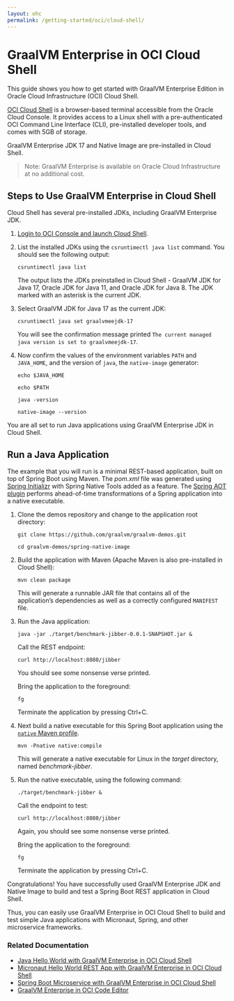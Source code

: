 ```yaml
---
layout: ohc
permalink: /getting-started/oci/cloud-shell/
---
```


# GraalVM Enterprise in OCI Cloud Shell

This guide shows you how to get started with GraalVM Enterprise Edition in Oracle Cloud Infrastructure (OCI) Cloud Shell. 

[OCI Cloud Shell](https://docs.oracle.com/en-us/iaas/Content/API/Concepts/cloudshellintro.htm) is a browser-based terminal accessible from the Oracle Cloud Console. It provides access to a Linux shell with a pre-authenticated OCI Command Line Interface (CLI), pre-installed developer tools, and comes with 5GB of storage.

GraalVM Enterprise JDK 17 and Native Image are pre-installed in Cloud Shell. 

> Note: GraalVM Enterprise is available on Oracle Cloud Infrastructure at no additional cost.

## Steps to Use GraalVM Enterprise in Cloud Shell

Cloud Shell has several pre-installed JDKs, including GraalVM Enterprise JDK.

1. [Login to OCI Console and launch Cloud Shell](https://cloud.oracle.com/?bdcstate=maximized&cloudshell=true).

2. List the installed JDKs using the `csruntimectl java list` command. You should see the following output:

    ```shell
    csruntimectl java list
    ```
    The output lists the JDKs preinstalled in Cloud Shell - GraalVM JDK for Java 17, Oracle JDK for Java 11, and Oracle JDK for Java 8. The JDK marked with an asterisk is the current JDK.

3. Select GraalVM JDK for Java 17 as the current JDK:

    ```shell
    csruntimectl java set graalvmeejdk-17
    ```
    You will see the confirmation message printed `The current managed java version is set to graalvmeejdk-17`.

4. Now confirm the values of the environment variables `PATH` and `JAVA_HOME`, and the version of `java`, the `native-image` generator:

    ```shell
    echo $JAVA_HOME
    ```
    ```shell
    echo $PATH
    ```
    ```shell
    java -version
    ```
    ```shell
    native-image --version
    ```

You are all set to run Java applications using GraalVM Enterprise JDK in Cloud Shell.

## Run a Java Application

The example that you will run is a minimal REST-based application, built on top of Spring Boot using Maven. 
The _pom.xml_ file was generated using [Spring Initializr](https://start.spring.io/) with Spring Native Tools added as a feature. 
The [Spring AOT plugin](https://docs.spring.io/spring-native/docs/current/reference/htmlsingle/#spring-aot) performs ahead-of-time transformations of a Spring application into a native executable.

1.  Clone the demos repository and change to the application root directory:

    ```shell
    git clone https://github.com/graalvm/graalvm-demos.git
    ```
    ```shell
    cd graalvm-demos/spring-native-image
    ```
2. Build the application with Maven (Apache Maven is also pre-installed in Cloud Shell):

    ```shell
    mvn clean package
    ```
    This will generate a runnable JAR file that contains all of the application’s dependencies as well as a correctly configured `MANIFEST` file.

3. Run the Java application:

    ```shell
    java -jar ./target/benchmark-jibber-0.0.1-SNAPSHOT.jar &
    ```
	
    Call the REST endpoint:
    ```shell
    curl http://localhost:8080/jibber
    ```
    You should see some nonsense verse printed.
    
    Bring the application to the foreground:
    ```shell
    fg
    ```
    
    Terminate the application by pressing Ctrl+C.

4. Next build a native executable for this Spring Boot application using the [`native` Maven profile](https://graalvm.github.io/native-build-tools/latest/maven-plugin.html#quickstart).

    ```shell
    mvn -Pnative native:compile
    ```
    This will generate a native executable for Linux in the _target_ directory, named _benchmark-jibber_.

5. Run the native executable, using the following command:

    ```shell
   ./target/benchmark-jibber &
    ```
    
    Call the endpoint to test:
    
    ```shell
    curl http://localhost:8080/jibber
    ```
    Again, you should see some nonsense verse printed. 
    
    Bring the application to the foreground:
    
    ```shell
    fg
    ```
    Terminate the application by pressing Ctrl+C.

Congratulations! You have successfully used GraalVM Enterprise JDK and Native Image to build and test a Spring Boot REST application in Cloud Shell. 

Thus, you can easily use GraalVM Enterprise in OCI Cloud Shell to build and test simple Java applications with Micronaut, Spring, and other microservice frameworks.

### Related Documentation

- [Java Hello World with GraalVM Enterprise in OCI Cloud Shell](https://github.com/graalvm/graalvm-demos/blob/master/java-hello-world-maven/README-Cloud-Shell.md)
- [Micronaut Hello World REST App with GraalVM Enterprise in OCI Cloud Shell](https://github.com/graalvm/graalvm-demos/blob/master/micronaut-hello-rest-maven/README-Cloud-Shell.md)
- [Spring Boot Microservice with GraalVM Enterprise in OCI Cloud Shell](https://github.com/graalvm/graalvm-demos/blob/master/spring-native-image/README-Cloud-Shell.md)
- [GraalVM Enterprise in OCI Code Editor](code-editor.md)

